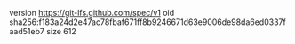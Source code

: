 version https://git-lfs.github.com/spec/v1
oid sha256:f183a24d2e47ac78fbaf671ff8b9246671d63e9006de98da6ed0337faad51eb7
size 612
